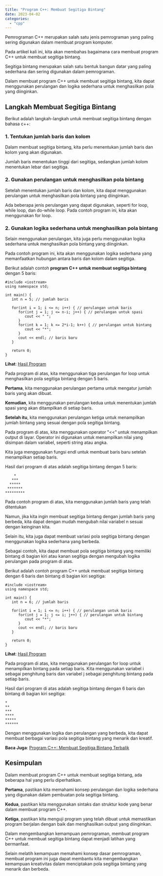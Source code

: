 ```yaml
---
title: "Program C++: Membuat Segitiga Bintang"
date: 2023-04-02
categories: 
  - "cpp"
---
```


Pemrograman C++ merupakan salah satu jenis pemrograman yang paling sering digunakan dalam membuat program komputer.

Pada artikel kali ini, kita akan membahas bagaimana cara membuat program C++ untuk membuat segitiga bintang.

Segitiga bintang merupakan salah satu bentuk bangun datar yang paling sederhana dan sering digunakan dalam pemrograman.

Dalam membuat program C++ untuk membuat segitiga bintang, kita dapat menggunakan perulangan dan logika sederhana untuk menghasilkan pola yang diinginkan.

## Langkah Membuat Segitiga Bintang

Berikut adalah langkah-langkah untuk membuat segitiga bintang dengan bahasa c++:

### 1\. Tentukan jumlah baris dan kolom

Dalam membuat segitiga bintang, kita perlu menentukan jumlah baris dan kolom yang akan digunakan.

Jumlah baris menentukan tinggi dari segitiga, sedangkan jumlah kolom menentukan lebar dari segitiga.

### 2\. Gunakan perulangan untuk menghasilkan pola bintang

Setelah menentukan jumlah baris dan kolom, kita dapat menggunakan perulangan untuk menghasilkan pola bintang yang diinginkan.

Ada beberapa jenis perulangan yang dapat digunakan, seperti for loop, while loop, dan do-while loop. Pada contoh program ini, kita akan menggunakan for loop.

### 2\. Gunakan logika sederhana untuk menghasilkan pola bintang

Selain menggunakan perulangan, kita juga perlu menggunakan logika sederhana untuk menghasilkan pola bintang yang diinginkan.

Pada contoh program ini, kita akan menggunakan logika sederhana yang memanfaatkan hubungan antara baris dan kolom dalam segitiga.

Berikut adalah contoh **program C++ untuk membuat segitiga bintang** dengan 5 baris:

```
#include <iostream>
using namespace std;

int main() {
   int n = 5; // jumlah baris

   for(int i = 1; i <= n; i++) { // perulangan untuk baris
      for(int j = 1; j <= n-i; j++) { // perulangan untuk spasi
         cout << " ";
      }
      for(int k = 1; k <= 2*i-1; k++) { // perulangan untuk bintang
         cout << "*";
      }
      cout << endl; // baris baru
   }

   return 0;
}

```

**Lihat**: [Hasil Program](https://onlinegdb.com/JuASkhsA7)

Pada program di atas, kita menggunakan tiga perulangan for loop untuk menghasilkan pola segitiga bintang dengan 5 baris.

**Pertama**, kita menggunakan perulangan pertama untuk mengatur jumlah baris yang akan dibuat.

**Kemudian**, kita menggunakan perulangan kedua untuk menentukan jumlah spasi yang akan ditampilkan di setiap baris.

**Setelah itu**, kita menggunakan perulangan ketiga untuk menampilkan jumlah bintang yang sesuai dengan pola segitiga bintang.

Pada program di atas, kita menggunakan operator "<<" untuk menampilkan output di layar. Operator ini digunakan untuk menampilkan nilai yang disimpan dalam variabel, seperti string atau angka.

Kita juga menggunakan fungsi endl untuk membuat baris baru setelah menampilkan setiap baris.

Hasil dari program di atas adalah segitiga bintang dengan 5 baris:

```
    *
   ***
  *****
 *******
*********

```

Pada contoh program di atas, kita menggunakan jumlah baris yang telah ditentukan

Namun, jika kita ingin membuat segitiga bintang dengan jumlah baris yang berbeda, kita dapat dengan mudah mengubah nilai variabel n sesuai dengan keinginan kita.

Selain itu, kita juga dapat membuat variasi pola segitiga bintang dengan menggunakan logika sederhana yang berbeda.

Sebagai contoh, kita dapat membuat pola segitiga bintang yang memiliki bintang di bagian kiri atau kanan segitiga dengan mengubah logika perulangan pada program di atas.

Berikut adalah contoh program C++ untuk membuat segitiga bintang dengan 6 baris dan bintang di bagian kiri segitiga:

```
#include <iostream>
using namespace std;

int main() {
   int n = 6; // jumlah baris

   for(int i = 1; i <= n; i++) { // perulangan untuk baris
      for(int j = 1; j <= i; j++) { // perulangan untuk bintang
         cout << "*";
      }
      cout << endl; // baris baru
   }

   return 0;
}

```

**Lihat**: [Hasil Program](https://www.onlinegdb.com/wM7NqaBEc)

Pada program di atas, kita menggunakan perulangan for loop untuk menampilkan bintang pada setiap baris. Kita menggunakan variabel i sebagai penghitung baris dan variabel j sebagai penghitung bintang pada setiap baris.

Hasil dari program di atas adalah segitiga bintang dengan 6 baris dan bintang di bagian kiri segitiga:

```
*
**
***
****
*****
******
```

Dengan menggunakan logika dan perulangan yang berbeda, kita dapat membuat berbagai variasi pola segitiga bintang yang menarik dan kreatif.

**Baca Juga**: [Program C++: Membuat Segitiga Bintang Terbalik](https://ajiekusumadhany.com/cpp-membuat-segitiga-bintang-terbalik/)

## Kesimpulan

Dalam membuat program C++ untuk membuat segitiga bintang, ada beberapa hal yang perlu diperhatikan.

**Pertama**, pastikan kita memahami konsep perulangan dan logika sederhana yang digunakan dalam pembuatan pola segitiga bintang.

**Kedua**, pastikan kita menggunakan sintaks dan struktur kode yang benar dalam membuat program C++.

**Ketiga**, pastikan kita menguji program yang telah dibuat untuk memastikan program berjalan dengan baik dan menghasilkan output yang diinginkan.

Dalam mengembangkan kemampuan pemrograman, membuat program C++ untuk membuat segitiga bintang dapat menjadi latihan yang bermanfaat.

Selain melatih kemampuan memahami konsep dasar pemrograman, membuat program ini juga dapat membantu kita mengembangkan kemampuan kreativitas dalam menciptakan pola segitiga bintang yang menarik dan berbeda.
